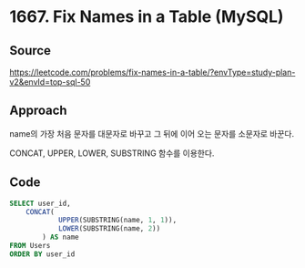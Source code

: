 # 1667. Fix Names in a Table (MySQL)

## Source

https://leetcode.com/problems/fix-names-in-a-table/?envType=study-plan-v2&envId=top-sql-50

## Approach

name의 가장 처음 문자를 대문자로 바꾸고 그 뒤에 이어 오는 문자를 소문자로 바꾼다.

CONCAT, UPPER, LOWER, SUBSTRING 함수를 이용한다.

## Code

```sql
SELECT user_id,
    CONCAT(
            UPPER(SUBSTRING(name, 1, 1)),
            LOWER(SUBSTRING(name, 2))
        ) AS name
FROM Users
ORDER BY user_id
```
